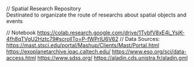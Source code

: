 // Spatial Research Repository  
Destinated to organizate the route of researchs about spatial objects and events  
  
// Notebook
https://colab.research.google.com/drive/1TybfV8xE4i_YsjK-4fh8qTVgU2Hztc79#scrollTo=P-fWPrIU6V62
// Data Sources:
https://mast.stsci.edu/portal/Mashup/Clients/Mast/Portal.html
https://exoplanetarchive.ipac.caltech.edu/
https://www.eso.org/sci/data-access.html
https://www.sdss.org/
https://aladin.cds.unistra.fr/aladin.gml
